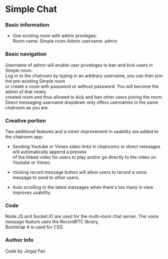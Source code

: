 # Simple Chat #

### Basic information ###
* One existing room with admin privileges:  
Room name: Simple room
Admin username: admin
### Basic navigation ###
Username of admin will enable user priveleges to ban and kick users in Simple room.  
Log in to the chatroom by typing in an arbitrary username, you can then join the pre-existing Simple room  
or create a room with password or without password. You will become the admin of that newly  
created room and thus allowed to kick and ban other users joining the room.  
Direct messaging username dropdown only offers usernames in the same chatroom as you are.  
### Creative portion ###
Two additional features and a minor improvement in usability are added to the chatroom app:  

* Sending Youtube or Vimeo video links in chatrooms or direct messages will automatically append a preview   
of the linked video for users to play and/or go directly to the video on Youtube or Vimeo.

* clicking record message button will allow users to record a voice message to send to other users.  

* Auto scrolling to the latest messages when there's too many in view improves usability.

### Code ###
Node.JS and Socket.IO are used for the multi-room chat server. 
The voice message feature uses the RecordRTC library,  
Bootstrap 4 is used for CSS.

### Author Info ###
Code by Jingqi Fan  